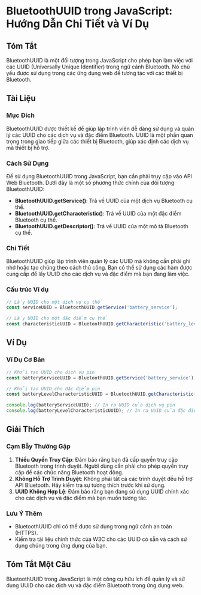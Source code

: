 <!--
Meta Description: # BluetoothUUID trong JavaScript: Hướng Dẫn Chi Tiết và Ví Dụ ## Tóm Tắt BluetoothUUID là một đối tượng trong JavaScript cho phép bạn làm việc với các...
Meta Keywords: uuid, bluetoothuuid, các, dụng, bluetooth
-->

# BluetoothUUID trong JavaScript: Hướng Dẫn Chi Tiết và Ví Dụ

## Tóm Tắt
BluetoothUUID là một đối tượng trong JavaScript cho phép bạn làm việc với các UUID (Universally Unique Identifier) trong ngữ cảnh Bluetooth. Nó chủ yếu được sử dụng trong các ứng dụng web để tương tác với các thiết bị Bluetooth.

## Tài Liệu
### Mục Đích
BluetoothUUID được thiết kế để giúp lập trình viên dễ dàng sử dụng và quản lý các UUID cho các dịch vụ và đặc điểm Bluetooth. UUID là một phần quan trọng trong giao tiếp giữa các thiết bị Bluetooth, giúp xác định các dịch vụ mà thiết bị hỗ trợ.

### Cách Sử Dụng
Để sử dụng BluetoothUUID trong JavaScript, bạn cần phải truy cập vào API Web Bluetooth. Dưới đây là một số phương thức chính của đối tượng BluetoothUUID:

- **BluetoothUUID.getService()**: Trả về UUID của một dịch vụ Bluetooth cụ thể.
- **BluetoothUUID.getCharacteristic()**: Trả về UUID của một đặc điểm Bluetooth cụ thể.
- **BluetoothUUID.getDescriptor()**: Trả về UUID của một mô tả Bluetooth cụ thể.

### Chi Tiết
BluetoothUUID giúp lập trình viên quản lý các UUID mà không cần phải ghi nhớ hoặc tạo chúng theo cách thủ công. Bạn có thể sử dụng các hàm được cung cấp để lấy UUID cho các dịch vụ và đặc điểm mà bạn đang làm việc.

### Cấu trúc Ví dụ
```javascript
// Lấy UUID cho một dịch vụ cụ thể
const serviceUUID = BluetoothUUID.getService('battery_service');

// Lấy UUID cho một đặc điểm cụ thể
const characteristicUUID = BluetoothUUID.getCharacteristic('battery_level');
```

## Ví Dụ
### Ví Dụ Cơ Bản
```javascript
// Khởi tạo UUID cho dịch vụ pin
const batteryServiceUUID = BluetoothUUID.getService('battery_service');

// Khởi tạo UUID cho đặc điểm pin
const batteryLevelCharacteristicUUID = BluetoothUUID.getCharacteristic('battery_level');

console.log(batteryServiceUUID); // In ra UUID của dịch vụ pin
console.log(batteryLevelCharacteristicUUID); // In ra UUID của đặc điểm pin
```

## Giải Thích
### Cạm Bẫy Thường Gặp
1. **Thiếu Quyền Truy Cập**: Đảm bảo rằng bạn đã cấp quyền truy cập Bluetooth trong trình duyệt. Người dùng cần phải cho phép quyền truy cập để các chức năng Bluetooth hoạt động.
2. **Không Hỗ Trợ Trình Duyệt**: Không phải tất cả các trình duyệt đều hỗ trợ API Bluetooth. Hãy kiểm tra sự tương thích trước khi sử dụng.
3. **UUID Không Hợp Lệ**: Đảm bảo rằng bạn đang sử dụng UUID chính xác cho các dịch vụ và đặc điểm mà bạn muốn tương tác.

### Lưu Ý Thêm
- BluetoothUUID chỉ có thể được sử dụng trong ngữ cảnh an toàn (HTTPS).
- Kiểm tra tài liệu chính thức của W3C cho các UUID có sẵn và cách sử dụng chúng trong ứng dụng của bạn.

## Tóm Tắt Một Câu
BluetoothUUID trong JavaScript là một công cụ hữu ích để quản lý và sử dụng UUID cho các dịch vụ và đặc điểm Bluetooth trong ứng dụng web.